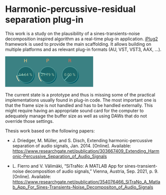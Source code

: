 # Harmonic-percussive-residual separation plug-in

This work is a study on the plausibility of a sines-transients-noise decomposition inspired algorithm as a real-time plug-in application. [iPlug2](https://iplug2.github.io/) framework is used to provide the main scaffolding. It allows building on multiple platforms and as relevant plug-in formats (AU, VST, VST3, AAX, ...).

![GUI screenshot](hpr-facelift.png)

The current state is a prototype and thus is missing some of the practical implementations usually found in plug-in code. The most important one is that the frame size is not handled and has to be handled externally. This might require having an appropriate sound card for the computer to adequately manage the buffer size as well as using DAWs that do not override those settings.

Thesis work based on the following papers:

- J. Driedger, M. Müller, and S. Disch, Extending harmonic-percussive separation of audio signals, Jan. 2014. [Online]. Available: https://www.researchgate.net/publication/303667409_Extending_Harmonic-Percussive_Separation_of_Audio_Signals

- L. Fierro and V. Välimäki, “SiTraNo: A MATLAB App for sines-transient-noise decomposition of audio signals,” Vienna, Austria, Sep. 2021, p. 9. [Online]. Available: https://www.researchgate.net/publication/354076466_SiTraNo_A_Matlab_App_For_Sines-Transients-Noise_Decompositon_of_Audio_Signals
